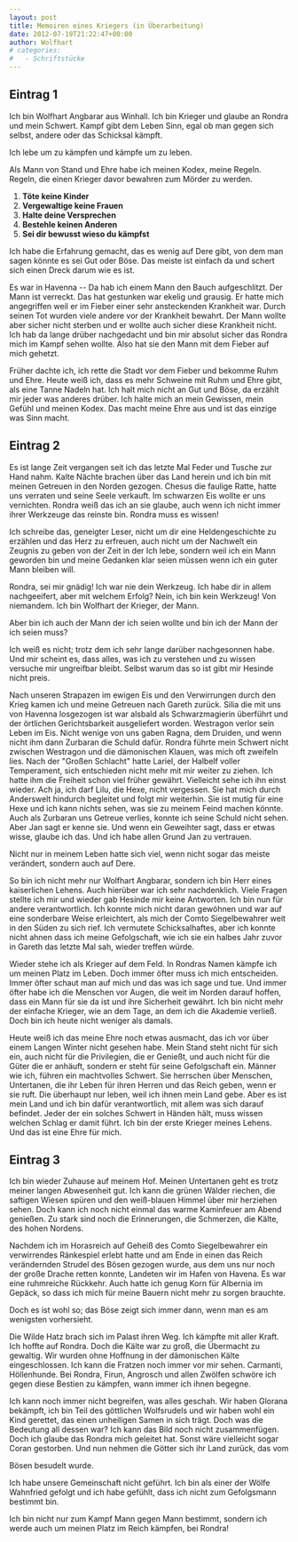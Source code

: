 ```yaml
---
layout: post
title: Memoiren eines Kriegers (in Überarbeitung)
date: 2012-07-19T21:22:47+00:00
author: Wolfhart
# categories:
#   - Schriftstücke
---
```


## Eintrag 1

Ich bin Wolfhart Angbarar aus Winhall. Ich bin Krieger und glaube an Rondra und mein Schwert. Kampf gibt dem Leben Sinn, egal ob man gegen sich selbst, andere oder das Schicksal kämpft.

<!--more-->Ich lebe um zu kämpfen und kämpfe um zu leben.

Als Mann von Stand und Ehre habe ich meinen Kodex, meine Regeln. Regeln, die einen Krieger davor bewahren zum Mörder zu werden.

  1. **Töte keine Kinder**
  2. **Vergewaltige keine Frauen**
  3. **Halte deine Versprechen**
  4. **Bestehle keinen Anderen**
  5. **Sei dir bewusst wieso du kämpfst**

Ich habe die Erfahrung gemacht, das es wenig auf Dere gibt, von dem man sagen könnte es sei Gut oder Böse. Das meiste ist einfach da und schert sich einen Dreck darum wie es ist.

Es war in Havenna -- Da hab ich einem Mann den Bauch aufgeschlitzt. Der Mann ist verreckt. Das hat gestunken war ekelig und grausig. Er hatte mich angegriffen weil er im Fieber einer sehr ansteckenden Krankheit war. Durch seinen Tot wurden viele andere vor der Krankheit bewahrt. Der Mann wollte aber sicher nicht sterben und er wollte auch sicher diese Krankheit nicht. Ich hab da lange drüber nachgedacht und bin mir absolut sicher das Rondra mich im Kampf sehen wollte. Also hat sie den Mann mit dem Fieber auf mich gehetzt.

Früher dachte ich, ich rette die Stadt vor dem Fieber und bekomme Ruhm und Ehre. Heute weiß ich, dass es mehr Schweine mit Ruhm und Ehre gibt, als eine Tanne Nadeln hat. Ich halt mich nicht an Gut und Böse, da erzählt mir jeder was anderes drüber. Ich halte mich an mein Gewissen, mein Gefühl und meinen Kodex. Das macht meine Ehre aus und ist das einzige was Sinn macht.

##  Eintrag 2

Es ist lange Zeit vergangen seit ich das letzte Mal Feder und Tusche zur Hand nahm. Kalte Nächte brachen über das Land herein und ich bin mit meinen Getreuen in den Norden gezogen. Chesus die faulige Ratte, hatte uns verraten und seine Seele verkauft. Im schwarzen Eis wollte er uns vernichten. Rondra weiß das ich an sie glaube, auch wenn ich nicht immer ihrer Werkzeuge das reinste bin. Rondra muss es wissen!

Ich schreibe das, geneigter Leser, nicht um dir eine Heldengeschichte zu erzählen und das Herz zu erfreuen, auch nicht um der Nachwelt ein Zeugnis zu geben von der Zeit in der Ich lebe, sondern weil ich ein Mann geworden bin und meine Gedanken klar seien müssen wenn ich ein guter Mann bleiben will.

Rondra, sei mir gnädig! Ich war nie dein Werkzeug. Ich habe dir in allem nachgeeifert, aber mit welchem Erfolg? Nein, ich bin kein Werkzeug! Von niemandem. Ich bin Wolfhart der Krieger, der Mann.

Aber bin ich auch der Mann der ich seien wollte und bin ich der Mann der ich seien muss?

Ich weiß es nicht; trotz dem ich sehr lange darüber nachgesonnen habe. Und mir scheint es, dass alles, was ich zu verstehen und zu wissen versuche mir ungreifbar bleibt. Selbst warum das so ist gibt mir Hesinde nicht preis.

Nach unseren Strapazen im ewigen Eis und den Verwirrungen durch den Krieg kamen ich und meine Getreuen nach Gareth zurück. Silia die mit uns von Havenna losgezogen ist war alsbald als Schwarzmagierin überführt und der örtlichen Gerichtsbarkeit ausgeliefert worden. Westragon verlor sein Leben im Eis. Nicht wenige von uns gaben Ragna, dem Druiden, und wenn nicht ihm dann Zurbaran die Schuld dafür. Rondra führte mein Schwert nicht zwischen Westragon und die dämonischen Klauen, was mich oft zweifeln lies. Nach der "Großen Schlacht" hatte Lariel, der Halbelf voller Temperament, sich entschieden nicht mehr mit mir weiter zu ziehen. Ich hatte ihm die Freiheit schon viel früher gewährt. Vielleicht sehe ich ihn einst wieder. Ach ja, ich darf Lilu, die Hexe, nicht vergessen. Sie hat mich durch Anderswelt hindurch begleitet und folgt mir weiterhin. Sie ist mutig für eine Hexe und ich kann nichts sehen, was sie zu meinem Feind machen könnte. Auch als Zurbaran uns Getreue verlies, konnte ich seine Schuld nicht sehen. Aber Jan sagt er kenne sie. Und wenn ein Geweihter sagt, dass er etwas wisse, glaube ich das. Und ich habe allen Grund Jan zu vertrauen.

Nicht nur in meinem Leben hatte sich viel, wenn nicht sogar das meiste verändert, sondern auch auf Dere.

So bin ich nicht mehr nur Wolfhart Angbarar, sondern ich bin Herr eines kaiserlichen Lehens. Auch hierüber war ich sehr nachdenklich. Viele Fragen stellte ich mir und wieder gab Hesinde mir keine Antworten. Ich bin nun für andere verantwortlich. Ich konnte mich nicht daran gewöhnen und war auf eine sonderbare Weise erleichtert, als mich der Comto Siegelbewahrer weit in den Süden zu sich rief. Ich vermutete Schicksalhaftes, aber ich konnte nicht ahnen dass ich meine Gefolgschaft, wie ich sie ein halbes Jahr zuvor in Gareth das letzte Mal sah, wieder treffen würde.

Wieder stehe ich als Krieger auf dem Feld. In Rondras Namen kämpfe ich um meinen Platz im Leben. Doch immer öfter muss ich mich entscheiden. Immer öfter schaut man auf mich und das was ich sage und tue. Und immer öfter habe ich die Menschen vor Augen, die weit im Norden darauf hoffen, dass ein Mann für sie da ist und ihre Sicherheit gewährt. Ich bin nicht mehr der einfache Krieger, wie an dem Tage, an dem ich die Akademie verließ. Doch bin ich heute nicht weniger als damals.

Heute weiß ich das meine Ehre noch etwas ausmacht, das ich vor über einem Langen Winter nicht gesehen habe. Mein Stand steht nicht für sich ein, auch nicht für die Privilegien, die er Genießt, und auch nicht für die Güter die er anhäuft, sondern er steht für seine Gefolgschaft ein. Männer wie ich, führen ein machtvolles Schwert. Sie herrschen über Menschen, Untertanen, die ihr Leben für ihren Herren und das Reich geben, wenn er sie ruft. Die überhaupt nur leben, weil ich ihnen mein Land gebe. Aber es ist mein Land und ich bin dafür verantwortlich, mit allem was sich darauf befindet. Jeder der ein solches Schwert in Händen hält, muss wissen welchen Schlag er damit führt. Ich bin der erste Krieger meines Lehens. Und das ist eine Ehre für mich.

##  Eintrag 3

Ich bin wieder Zuhause auf meinem Hof. Meinen Untertanen geht es trotz meiner langen Abwesenheit gut. Ich kann die grünen Wälder riechen, die saftigen Wiesen spüren und den weiß-blauen Himmel über mir herziehen sehen. Doch kann ich noch nicht einmal das warme Kaminfeuer am Abend genießen. Zu stark sind noch die Erinnerungen, die Schmerzen, die Kälte, des hohen Nordens.

Nachdem ich im Horasreich auf Geheiß des Comto Siegelbewahrer ein verwirrendes Ränkespiel erlebt hatte und am Ende in einen das Reich verändernden Strudel des Bösen gezogen wurde, aus dem uns nur noch der große Drache retten konnte, Landeten wir im Hafen von Havena. Es war eine ruhmreiche Rückkehr. Auch hatte ich genug Korn für Albernia im Gepäck, so dass ich mich für meine Bauern nicht mehr zu sorgen brauchte.

Doch es ist wohl so; das Böse zeigt sich immer dann, wenn man es am wenigsten vorhersieht.

Die Wilde Hatz brach sich im Palast ihren Weg. Ich kämpfte mit aller Kraft. Ich hoffte auf Rondra. Doch die Kälte war zu groß, die Übermacht zu gewaltig. Wir wurden ohne Hoffnung in der dämonischen Kälte eingeschlossen. Ich kann die Fratzen noch immer vor mir sehen. Carmanti, Höllenhunde. Bei Rondra, Firun, Angrosch und allen Zwölfen schwöre ich gegen diese Bestien zu kämpfen, wann immer ich ihnen begegne.

Ich kann noch immer nicht begreifen, was alles geschah. Wir haben Glorana bekämpft, ich bin Teil des göttlichen Wolfsrudels und wir haben wohl ein Kind gerettet, das einen unheiligen Samen in sich trägt. Doch was die Bedeutung all dessen war? Ich kann das Bild noch nicht zusammenfügen. Doch ich glaube das Rondra mich geleitet hat. Sonst wäre vielleicht sogar Coran gestorben. Und nun nehmen die Götter sich ihr Land zurück, das vom

Bösen besudelt wurde.

Ich habe unsere Gemeinschaft nicht geführt. Ich bin als einer der Wölfe Wahnfried gefolgt und ich habe gefühlt, dass ich nicht zum Gefolgsmann bestimmt bin.

Ich bin nicht nur zum Kampf Mann gegen Mann bestimmt, sondern ich werde auch um meinen Platz im Reich kämpfen, bei Rondra!
